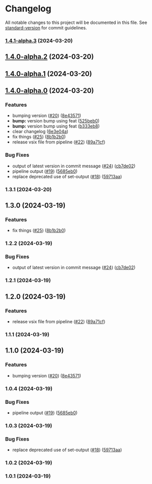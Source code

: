 # Changelog

All notable changes to this project will be documented in this file. See [standard-version](https://github.com/conventional-changelog/standard-version) for commit guidelines.

### [1.4.1-alpha.3](https://github.com/qvotaxon/translation-file-watcher/compare/v1.4.0-alpha.2...v1.4.1-alpha.3) (2024-03-20)

## [1.4.0-alpha.2](https://github.com/qvotaxon/translation-file-watcher/compare/v1.4.0-alpha.1...v1.4.0-alpha.2) (2024-03-20)

## [1.4.0-alpha.1](https://github.com/qvotaxon/translation-file-watcher/compare/v1.4.0-alpha.0...v1.4.0-alpha.1) (2024-03-20)

## [1.4.0-alpha.0](https://github.com/qvotaxon/translation-file-watcher/compare/v0.1.9...v1.4.0-alpha.0) (2024-03-20)


### Features

* bumping version ([#20](https://github.com/qvotaxon/translation-file-watcher/issues/20)) ([8e43571](https://github.com/qvotaxon/translation-file-watcher/commit/8e43571c9ed18c66004b182c86ea543fa2c9d6dc))
* **bump:** version bump using feat ([525beb0](https://github.com/qvotaxon/translation-file-watcher/commit/525beb03a852fad93edb2d27788d1033179b5084))
* **bump:** version bump using feat ([b333eb8](https://github.com/qvotaxon/translation-file-watcher/commit/b333eb8ab0ac4d33f5afed96bd606ae90cd24fb7))
* clear changelog ([6e3e04a](https://github.com/qvotaxon/translation-file-watcher/commit/6e3e04a3b474f23c3e372bff956aaa5795489285))
* fix things ([#25](https://github.com/qvotaxon/translation-file-watcher/issues/25)) ([8b1b2b0](https://github.com/qvotaxon/translation-file-watcher/commit/8b1b2b074633edea7a22c5c793f4d3fac3d70e05))
* release vsix file from pipeline ([#22](https://github.com/qvotaxon/translation-file-watcher/issues/22)) ([89a71cf](https://github.com/qvotaxon/translation-file-watcher/commit/89a71cf1fcd1ab98291e0af08540a84da40180c6))


### Bug Fixes

* output of latest version in commit message ([#24](https://github.com/qvotaxon/translation-file-watcher/issues/24)) ([cb7de02](https://github.com/qvotaxon/translation-file-watcher/commit/cb7de02592fb702909d2a56c41d389309d7f0ae3))
* pipeline output ([#19](https://github.com/qvotaxon/translation-file-watcher/issues/19)) ([5685eb0](https://github.com/qvotaxon/translation-file-watcher/commit/5685eb09bf0543fd9086ce31086b434c3b522d5c))
* replace deprecated use of set-output ([#18](https://github.com/qvotaxon/translation-file-watcher/issues/18)) ([59713aa](https://github.com/qvotaxon/translation-file-watcher/commit/59713aac9e12f4c55b6c18cc4031f8e7282f2eb9))

### 1.3.1 (2024-03-20)

## 1.3.0 (2024-03-19)


### Features

* fix things ([#25](https://github.com/qvotaxon/translation-file-watcher/issues/25)) ([8b1b2b0](https://github.com/qvotaxon/translation-file-watcher/commit/8b1b2b074633edea7a22c5c793f4d3fac3d70e05))

### 1.2.2 (2024-03-19)


### Bug Fixes

* output of latest version in commit message ([#24](https://github.com/qvotaxon/translation-file-watcher/issues/24)) ([cb7de02](https://github.com/qvotaxon/translation-file-watcher/commit/cb7de02592fb702909d2a56c41d389309d7f0ae3))

### 1.2.1 (2024-03-19)

## 1.2.0 (2024-03-19)


### Features

* release vsix file from pipeline ([#22](https://github.com/qvotaxon/translation-file-watcher/issues/22)) ([89a71cf](https://github.com/qvotaxon/translation-file-watcher/commit/89a71cf1fcd1ab98291e0af08540a84da40180c6))

### 1.1.1 (2024-03-19)

## 1.1.0 (2024-03-19)


### Features

* bumping version ([#20](https://github.com/qvotaxon/translation-file-watcher/issues/20)) ([8e43571](https://github.com/qvotaxon/translation-file-watcher/commit/8e43571c9ed18c66004b182c86ea543fa2c9d6dc))

### 1.0.4 (2024-03-19)


### Bug Fixes

* pipeline output ([#19](https://github.com/qvotaxon/translation-file-watcher/issues/19)) ([5685eb0](https://github.com/qvotaxon/translation-file-watcher/commit/5685eb09bf0543fd9086ce31086b434c3b522d5c))

### 1.0.3 (2024-03-19)


### Bug Fixes

* replace deprecated use of set-output ([#18](https://github.com/qvotaxon/translation-file-watcher/issues/18)) ([59713aa](https://github.com/qvotaxon/translation-file-watcher/commit/59713aac9e12f4c55b6c18cc4031f8e7282f2eb9))

### 1.0.2 (2024-03-19)

### 1.0.1 (2024-03-19)